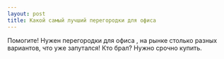 ```yaml
---
layout: post 
title: Какой самый лучший перегородки для офиса 
--- 
```

Помогите! Нужен перегородки для офиса , на рынке столько разных вариантов, что уже запутался! Кто брал? Нужно срочно купить.